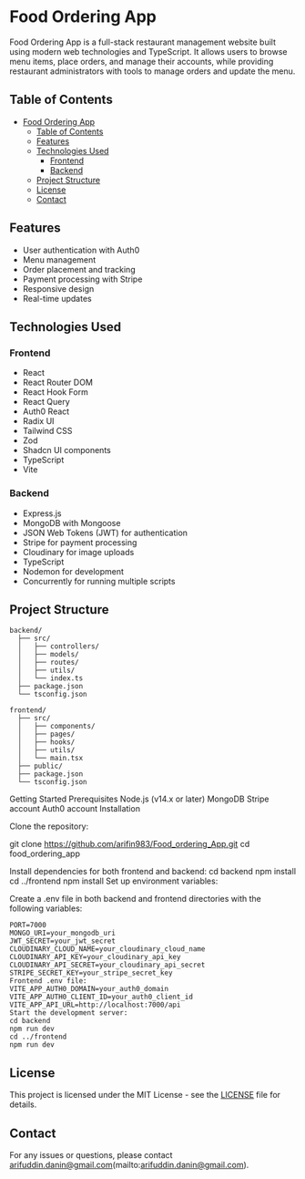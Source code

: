 # Food Ordering App

Food Ordering App is a full-stack restaurant management website built using modern web technologies and TypeScript. It allows users to browse menu items, place orders, and manage their accounts, while providing restaurant administrators with tools to manage orders and update the menu.

## Table of Contents

- [Food Ordering App](#food-ordering-app)
  - [Table of Contents](#table-of-contents)
  - [Features](#features)
  - [Technologies Used](#technologies-used)
    - [Frontend](#frontend)
    - [Backend](#backend)
  - [Project Structure](#project-structure)
  - [License](#license)
  - [Contact](#contact)

## Features

- User authentication with Auth0
- Menu management
- Order placement and tracking
- Payment processing with Stripe
- Responsive design
- Real-time updates

## Technologies Used

### Frontend

- React
- React Router DOM
- React Hook Form
- React Query
- Auth0 React
- Radix UI
- Tailwind CSS
- Zod
- Shadcn UI components
- TypeScript
- Vite

### Backend

- Express.js
- MongoDB with Mongoose
- JSON Web Tokens (JWT) for authentication
- Stripe for payment processing
- Cloudinary for image uploads
- TypeScript
- Nodemon for development
- Concurrently for running multiple scripts

## Project Structure

```plaintext
backend/
  ├── src/
  │   ├── controllers/
  │   ├── models/
  │   ├── routes/
  │   ├── utils/
  │   └── index.ts
  ├── package.json
  └── tsconfig.json

frontend/
  ├── src/
  │   ├── components/
  │   ├── pages/
  │   ├── hooks/
  │   ├── utils/
  │   └── main.tsx
  ├── public/
  ├── package.json
  └── tsconfig.json

  ```

Getting Started
Prerequisites
Node.js (v14.x or later)
MongoDB
Stripe account
Auth0 account
Installation

Clone the repository:

git clone https://github.com/arifin983/Food_ordering_App.git
cd food_ordering_app

Install dependencies for both frontend and backend:
cd backend
npm install
cd ../frontend
npm install
Set up environment variables:

Create a .env file in both backend and frontend directories with the following variables:

```Backend .env file:
PORT=7000
MONGO_URI=your_mongodb_uri
JWT_SECRET=your_jwt_secret
CLOUDINARY_CLOUD_NAME=your_cloudinary_cloud_name
CLOUDINARY_API_KEY=your_cloudinary_api_key
CLOUDINARY_API_SECRET=your_cloudinary_api_secret
STRIPE_SECRET_KEY=your_stripe_secret_key
Frontend .env file:
VITE_APP_AUTH0_DOMAIN=your_auth0_domain
VITE_APP_AUTH0_CLIENT_ID=your_auth0_client_id
VITE_APP_API_URL=http://localhost:7000/api
Start the development server:
cd backend
npm run dev
cd ../frontend
npm run dev

```

## License

This project is licensed under the MIT License - see the [LICENSE](LICENSE) file for details.

## Contact

For any issues or questions, please contact arifuddin.danin@gmail.com(mailto:arifuddin.danin@gmail.com).